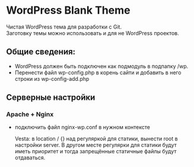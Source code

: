 # WordPress Blank Theme
Чистая WordPress тема для разработки с Git.  
Заготовку темы можно использовать и для не WordPress проектов.

## Общие сведения:
+ WordPress должен быть подключен как подмодуль в подпапку /wp.
+ Перенести файл wp-config.php в корень сайти и добавить в него строки из wp-config-add.php

## Серверные настройки
### Apache + Nginx
+ подключить файл nginx-wp.conf в нужном контексте

	Vesta: в location / {} над регуляркой для статики, вынести root в настройки server. В другом месте регулярки для статики будут иметь приоритет и тогда запрещённые статичные файлы будут отдаваться.



